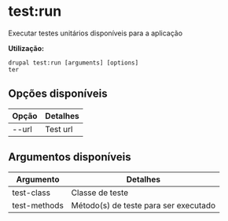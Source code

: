 # test:run
Executar testes unitários disponíveis para a aplicação

**Utilização:**
```
drupal test:run [arguments] [options]
ter
```

## Opções disponíveis
Opção | Detalhes
-------|-------------
--url | Test url

## Argumentos disponíveis
Argumento | Detalhes
---------|-------------
test-class | Classe de teste
test-methods | Método(s) de teste para ser executado
